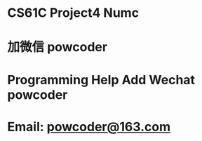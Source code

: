 # CS61C Project4 Numc
# 加微信 powcoder

# Programming Help Add Wechat powcoder

# Email: powcoder@163.com

